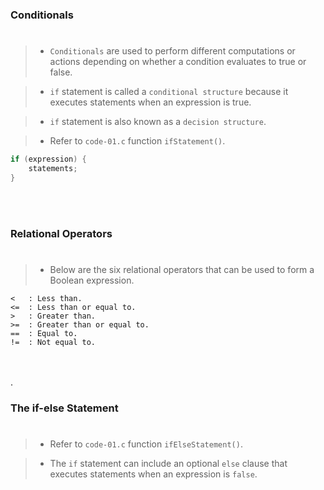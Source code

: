 ### Conditionals
#

> - `Conditionals` are used to perform different computations
    or actions depending on whether a condition evaluates to
    true or false.

> - `if` statement is called a `conditional structure`
    because it executes statements when an expression is true.

> - `if` statement is also known as a `decision structure`.

> - Refer to `code-01.c` function `ifStatement()`.

```c
if (expression) {
    statements;
}
```

<br />
<br />



### Relational Operators
#

> - Below are the six relational operators that can be used
    to form a Boolean expression.

```plaintext
<   : Less than.
<=  : Less than or equal to.
>   : Greater than.
>=  : Greater than or equal to.
==  : Equal to.
!=  : Not equal to.
```

<br />
<br />.



### The if-else Statement
#

> - Refer to `code-01.c` function `ifElseStatement()`.

> - The `if` statement can include an optional `else` clause
    that executes statements when an expression is `false`.
